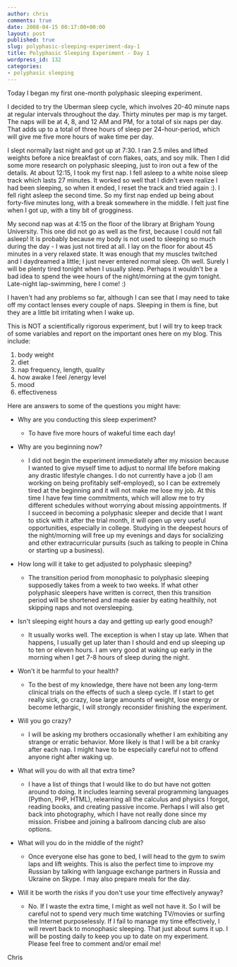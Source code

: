```yaml
---
author: chris
comments: true
date: 2008-04-15 00:17:00+00:00
layout: post
published: true
slug: polyphasic-sleeping-experiment-day-1
title: Polyphasic Sleeping Experiment - Day 1
wordpress_id: 132
categories:
- polyphasic sleeping
---
```


Today I began my first one-month polyphasic sleeping experiment.  
  
I decided to try the Uberman sleep cycle, which involves 20-40 minute naps at regular intervals throughout the day.  Thirty minutes per map is my target.  The naps will be at 4, 8, and 12 AM and PM, for a total of six naps per day.  That adds up to a total of three hours of sleep per 24-hour-period, which will give me five more hours of wake time per day.  
  
I slept normally last night and got up at 7:30.  I ran 2.5 miles and lifted weights before a nice breakfast of corn flakes, oats, and soy milk.  Then I did some more research on polyphasic sleeping, just to iron out a few of the details.  At about 12:15, I took my first nap.  I fell asleep to a white noise sleep track which lasts 27 minutes.  It worked so well that I didn't even realize I had been sleeping, so when it ended, I reset the track and tried again :).  I fell right asleep the second time.  So my first nap ended up being about forty-five minutes long, with a break somewhere in the middle.  I felt just fine when I got up, with a tiny bit of grogginess.  
  
My second nap was at 4:15 on the floor of the library at Brigham Young University.  This one did not go as well as the first, because I could not fall asleep!  It is probably because my body is not used to sleeping so much during the day - I was just not tired at all.  I lay on the floor for about 45 minutes in a very relaxed state.  It was enough that my muscles twitched and I daydreamed a little; I just never entered normal sleep.  Oh well.  Surely I will be plenty tired tonight when I usually sleep.  Perhaps it wouldn't be a bad idea to spend the wee hours of the night/morning at the gym tonight.  Late-night lap-swimming, here I come! :)  
  
I haven't had any problems so far, although I can see that I may need to take off my contact lenses every couple of naps.  Sleeping in them is fine, but they are a little bit irritating when I wake up.  
  
This is NOT a scientifically rigorous experiment, but I will try to keep track of some variables and report on the important ones here on my blog.  This include:  


  1. body weight
  2. diet
  3. nap frequency, length, quality
  4. how awake I feel /energy level
  5. mood
  6. effectiveness  

Here are answers to some of the questions you might have:  


  * Why are you conducting this sleep experiment?
 
    * To have five more hours of wakeful time each day!
  * Why are you beginning now?
    * I did not begin the experiment immediately after my mission because I wanted to give myself time to adjust to normal life before making any drastic lifestyle changes.  I do not currently have a job (I am working on being profitably self-employed), so I can be extremely tired at the beginning and it will not make me lose my job.  At this time I have few time commitments, which will allow me to try different schedules without worrying about missing appointments.  If I succeed in becoming a polyphasic sleeper and decide that I want to stick with it after the trial month, it will open up very useful opportunities, especially in college.  Studying in the deepest hours of the night/morning will free up my evenings and days for socializing and other extracurricular pursuits (such as talking to people in China or starting up a business).  

  * How long will it take to get adjusted to polyphasic sleeping?
    * The transition period from monophasic to polyphasic sleeping supposedly takes from a week to two weeks.  If what other polyphasic sleepers have written is correct, then this transition period will be shortened and made easier by eating healthily, not skipping naps and not oversleeping.
  * Isn't sleeping eight hours a day and getting up early good enough?
    * It usually works well.  The exception is when I stay up late.  When that happens, I usually get up later than I should and end up sleeping up to ten or eleven hours.  I am very good at waking up early in the morning when I get 7-8 hours of sleep during the night.  

  * Won't it be harmful to your health?
    * To the best of my knowledge, there have not been any long-term clinical trials on the effects of such a sleep cycle.  If I start to get really sick, go crazy, lose large amounts of weight, lose energy or become lethargic, I will strongly reconsider finishing the experiment.  

  * Will you go crazy?
    * I will be asking my brothers occasionally whether I am exhibiting any strange or erratic behavior.  More likely is that I will be a bit cranky after each nap.  I might have to be especially careful not to offend anyone right after waking up.  

  * What will you do with all that extra time?  

    * I have a list of things that I would like to do but have not gotten around to doing.  It includes learning several programming languages (Python, PHP, HTML), relearning all the calculus and physics I forgot, reading books, and creating passive income.  Perhaps I will also get back into photography, which I have not really done since my mission.  Frisbee and joining a ballroom dancing club are also options.  

  * What will you do in the middle of the night?
    * Once everyone else has gone to bed, I will head to the gym to swim laps and lift weights.  This is also the perfect time to improve my Russian by talking with language exchange partners in Russia and Ukraine on Skype.  I may also prepare meals for the day. 
 
  * Will it be worth the risks if you don't use your time effectively anyway?
    * No.  If I waste the extra time, I might as well not have it.  So I will be careful not to spend very much time watching TV/movies or surfing the Internet purposelessly.  If I fail to manage my time effectively, I will revert back to monophasic sleeping.
That just about sums it up.  I will be posting daily to keep you up to date on my experiment.  Please feel free to comment and/or email me!  
  
Chris
